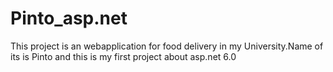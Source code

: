 # Pinto_asp.net
This project is an webapplication for food delivery in my University.Name of its is Pinto and this is my first project about asp.net 6.0
